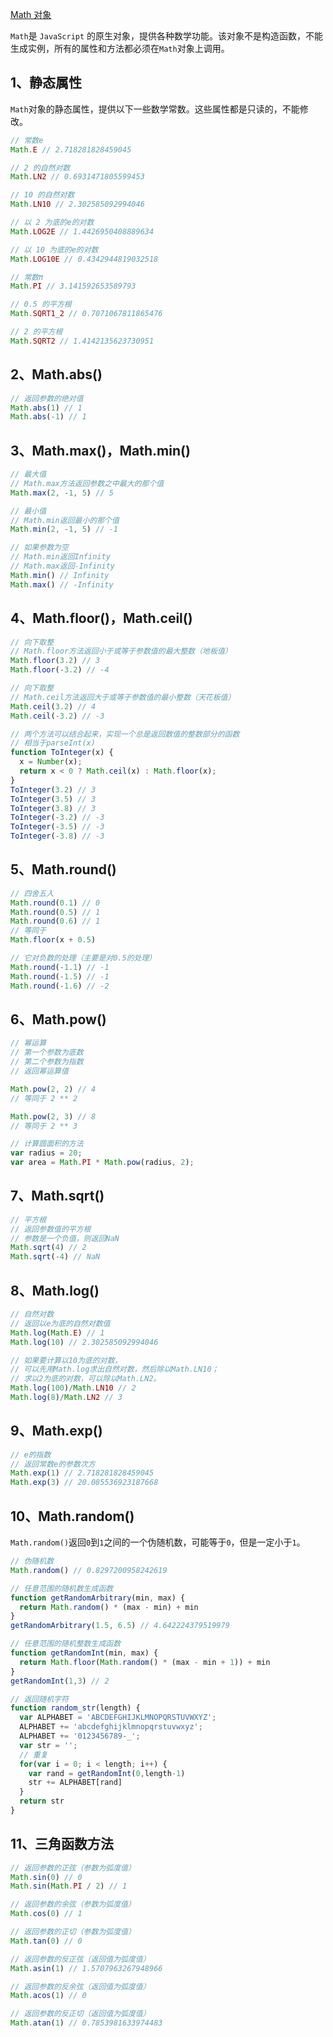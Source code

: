 [Math 对象](https://www.wangdoc.com/javascript/stdlib/math.html)

`Math`是 `JavaScript` 的原生对象，提供各种数学功能。该对象不是构造函数，不能生成实例，所有的属性和方法都必须在`Math`对象上调用。

## 1、静态属性
`Math`对象的静态属性，提供以下一些数学常数。这些属性都是只读的，不能修改。
```js
// 常数e
Math.E // 2.718281828459045

// 2 的自然对数
Math.LN2 // 0.6931471805599453

// 10 的自然对数
Math.LN10 // 2.302585092994046

// 以 2 为底的e的对数
Math.LOG2E // 1.4426950408889634

// 以 10 为底的e的对数
Math.LOG10E // 0.4342944819032518

// 常数π
Math.PI // 3.141592653589793

// 0.5 的平方根
Math.SQRT1_2 // 0.7071067811865476

// 2 的平方根
Math.SQRT2 // 1.4142135623730951
```

## 2、Math.abs()
```js
// 返回参数的绝对值
Math.abs(1) // 1
Math.abs(-1) // 1
```

## 3、Math.max()，Math.min()
```js
// 最大值
// Math.max方法返回参数之中最大的那个值
Math.max(2, -1, 5) // 5

// 最小值
// Math.min返回最小的那个值
Math.min(2, -1, 5) // -1

// 如果参数为空
// Math.min返回Infinity
// Math.max返回-Infinity
Math.min() // Infinity
Math.max() // -Infinity
```

## 4、Math.floor()，Math.ceil()
```js
// 向下取整
// Math.floor方法返回小于或等于参数值的最大整数（地板值）
Math.floor(3.2) // 3
Math.floor(-3.2) // -4

// 向下取整
// Math.ceil方法返回大于或等于参数值的最小整数（天花板值）
Math.ceil(3.2) // 4
Math.ceil(-3.2) // -3

// 两个方法可以结合起来，实现一个总是返回数值的整数部分的函数
// 相当于parseInt(x)
function ToInteger(x) {
  x = Number(x);
  return x < 0 ? Math.ceil(x) : Math.floor(x);
}
ToInteger(3.2) // 3
ToInteger(3.5) // 3
ToInteger(3.8) // 3
ToInteger(-3.2) // -3
ToInteger(-3.5) // -3
ToInteger(-3.8) // -3
```

## 5、Math.round()
```js
// 四舍五入
Math.round(0.1) // 0
Math.round(0.5) // 1
Math.round(0.6) // 1
// 等同于
Math.floor(x + 0.5)

// 它对负数的处理（主要是对0.5的处理）
Math.round(-1.1) // -1
Math.round(-1.5) // -1
Math.round(-1.6) // -2
```

## 6、Math.pow()
```js
// 幂运算
// 第一个参数为底数
// 第二个参数为指数
// 返回幂运算值

Math.pow(2, 2) // 4
// 等同于 2 ** 2

Math.pow(2, 3) // 8
// 等同于 2 ** 3

// 计算圆面积的方法
var radius = 20;
var area = Math.PI * Math.pow(radius, 2);
```

## 7、Math.sqrt()
```js
// 平方根
// 返回参数值的平方根
// 参数是一个负值，则返回NaN
Math.sqrt(4) // 2
Math.sqrt(-4) // NaN
```
## 8、Math.log()
```js
// 自然对数
// 返回以e为底的自然对数值
Math.log(Math.E) // 1
Math.log(10) // 2.302585092994046

// 如果要计算以10为底的对数，
// 可以先用Math.log求出自然对数，然后除以Math.LN10；
// 求以2为底的对数，可以除以Math.LN2。
Math.log(100)/Math.LN10 // 2
Math.log(8)/Math.LN2 // 3
```
## 9、Math.exp()
```js
// e的指数
// 返回常数e的参数次方
Math.exp(1) // 2.718281828459045
Math.exp(3) // 20.085536923187668
```

## 10、Math.random()
`Math.random()`返回`0`到`1`之间的一个伪随机数，可能等于`0`，但是一定小于`1`。
```js
// 伪随机数
Math.random() // 0.8297200958242619

// 任意范围的随机数生成函数
function getRandomArbitrary(min, max) {
  return Math.random() * (max - min) + min
}
getRandomArbitrary(1.5, 6.5) // 4.642224379519979

// 任意范围的随机整数生成函数
function getRandomInt(min, max) {
  return Math.floor(Math.random() * (max - min + 1)) + min
}
getRandomInt(1,3) // 2

// 返回随机字符
function random_str(length) {
  var ALPHABET = 'ABCDEFGHIJKLMNOPQRSTUVWXYZ';
  ALPHABET += 'abcdefghijklmnopqrstuvwxyz';
  ALPHABET += '0123456789-_';
  var str = '';
  // 重复
  for(var i = 0; i < length; i++) {
    var rand = getRandomInt(0,length-1)
    str += ALPHABET[rand]
  }
  return str
}
```

## 11、三角函数方法
```js
// 返回参数的正弦（参数为弧度值）
Math.sin(0) // 0
Math.sin(Math.PI / 2) // 1

// 返回参数的余弦（参数为弧度值）
Math.cos(0) // 1

// 返回参数的正切（参数为弧度值）
Math.tan(0) // 0

// 返回参数的反正弦（返回值为弧度值）
Math.asin(1) // 1.5707963267948966

// 返回参数的反余弦（返回值为弧度值）
Math.acos(1) // 0

// 返回参数的反正切（返回值为弧度值）
Math.atan(1) // 0.7853981633974483
```